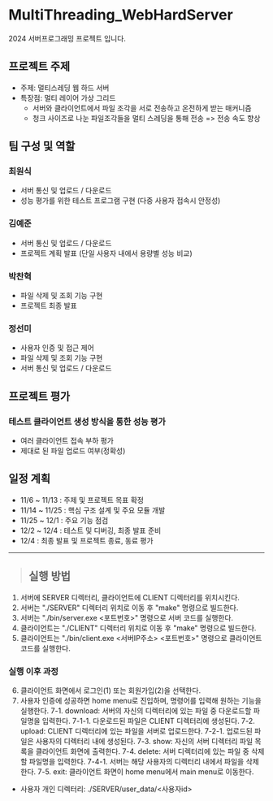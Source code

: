 # MultiThreading_WebHardServer

2024 서버프로그래밍 프로젝트 입니다.

## 프로젝트 주제
- 주제: 멀티스레딩 웹 하드 서버
- 특장점: 멀티 레이어 가상 그리드
  	- 서버와 클라이언트에서 파일 조각을 서로 전송하고 온전하게 받는 매커니즘
	- 청크 사이즈로 나눈 파일조각들을 멀티 스레딩을 통해 전송 => 전송 속도 향상

## 팀 구성 및 역할
### 최원식
- 서버 통신 및 업로드 / 다운로드
- 성능 평가를 위한 테스트 프로그램 구현 (다중 사용자 접속시 안정성)

### 김예준
- 서버 통신 및 업로드 / 다운로드
- 프로젝트 계획 발표 (단일 사용자 내에서 용량별 성능 비교)

### 박찬혁
- 파일 삭제 및 조회 기능 구현
- 프로젝트 최종 발표

### 정선미
- 사용자 인증 및 접근 제어
- 파일 삭제 및 조회 기능 구현
- 서버 통신 및 업로드 / 다운로드

## 프로젝트 평가
### 테스트 클라이언트 생성 방식을 통한 성능 평가
- 여러 클라이언트 접속 부하 평가
- 제대로 된 파일 업로드 여부(정확성)

## 일정 계획
- 11/6 ~ 11/13 : 주제 및 프로젝트 목표 확정
- 11/14 ~ 11/25 : 핵심 구조 설계 및 주요 모듈 개발
- 11/25 ~ 12/1 : 주요 기능 점검
- 12/2 ~ 12/4 : 테스트 및 디버깅, 최종 발표 준비
- 12/4 : 최종 발표 및 프로젝트 종료, 동료 평가
---------
> ## 실행 방법
1. 서버에 SERVER 디렉터리, 클라이언트에 CLIENT 디렉터리를 위치시킨다.
2. 서버는 "./SERVER" 디렉터리 위치로 이동 후 "make" 명령으로 빌드한다.
3. 서버는 "./bin/server.exe <포트번호>" 명령으로 서버 코드를 실행한다.
4. 클라이언트는 "./CLIENT" 디렉터리 위치로 이동 후 "make" 명령으로 빌드한다.
5. 클라이언트는 "./bin/client.exe <서버IP주소> <포트번호>" 명령으로 클라이언트 코드를 실행한다.
### 실행 이후 과정
6. 클라이언트 화면에서 로그인(1) 또는 회원가입(2)을 선택한다.
7. 사용자 인증에 성공하면 home menu로 진입하며, 명령어를 입력해 원하는 기능을 실행한다.
	7-1. download: 서버의 자신의 디렉터리에 있는 파일 중 다운로드할 파일명을 입력한다.
		7-1-1. 다운로드된 파일은 CLIENT 디렉터리에 생성된다.
	7-2. upload: CLIENT 디렉터리에 있는 파일을 서버로 업로드한다.
		7-2-1. 업로드된 파일은 사용자의 디렉터리 내에 생성된다.
	7-3. show: 자신의 서버 디렉터리 파일 목록을 클라이언트 화면에 출력한다.
	7-4. delete: 서버 디렉터리에 있는 파일 중 삭제할 파일명을 입력한다.
		7-4-1. 서버는 해당 사용자의 디렉터리 내에서 파일을 삭제한다.
	7-5. exit: 클라이언트 화면이 home menu에서 main menu로 이동한다.

* 사용자 개인 디렉터리: ./SERVER/user_data/<사용자id>
